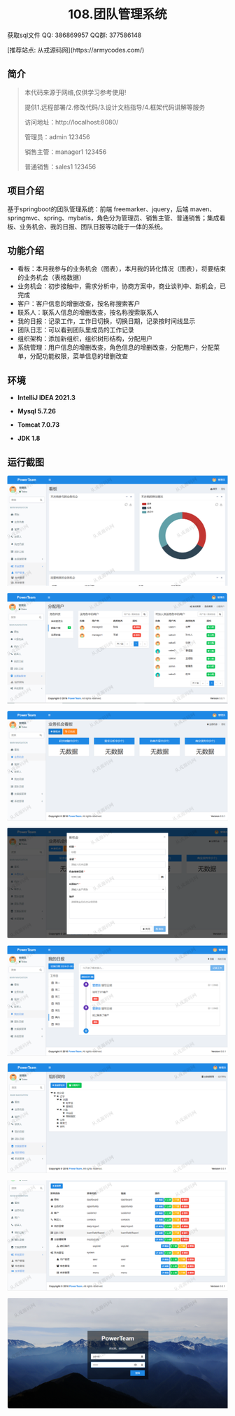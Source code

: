 <p><h1 align="center">108.团队管理系统</h1></p>

<p> 获取sql文件 QQ: 386869957 QQ群: 377586148 </p>
<p> [推荐站点: 从戎源码网](https://armycodes.com/) </p>

## 简介

> 本代码来源于网络,仅供学习参考使用!
>
> 提供1.远程部署/2.修改代码/3.设计文档指导/4.框架代码讲解等服务
> 
> 访问地址：http://localhost:8080/
> 
> 管理员：admin 123456
> 
> 销售主管：manager1 123456
> 
> 普通销售：sales1 123456
>

## 项目介绍
基于springboot的团队管理系统：前端 freemarker、jquery，后端 maven、springmvc、spring、mybatis，角色分为管理员、销售主管、普通销售；集成看板、业务机会、我的日报、团队日报等功能于一体的系统。

## 功能介绍

- 看板：本月我参与的业务机会（图表），本月我的转化情况（图表），将要结束的业务机会（表格数据）
- 业务机会：初步接触中，需求分析中，协商方案中，商业谈判中、新机会，已完成
- 客户：客户信息的增删改查，按名称搜索客户
- 联系人：联系人信息的增删改查，按名称搜索联系人
- 我的日报：记录工作，工作日切换，切换日期，记录按时间线显示
- 团队日志：可以看到团队里成员的工作记录
- 组织架构：添加新组织，组织树形结构，分配用户
- 系统管理：用户信息的增删改查，角色信息的增删改查，分配用户，分配菜单，分配功能权限，菜单信息的增删改查

## 环境

- <b>IntelliJ IDEA 2021.3</b>

- <b>Mysql 5.7.26</b>

- <b>Tomcat 7.0.73</b>

- <b>JDK 1.8</b>

## 运行截图
![](screenshot/1.png)

![](screenshot/2.png)

![](screenshot/3.png)

![](screenshot/4.png)

![](screenshot/5.png)

![](screenshot/6.png)

![](screenshot/7.png)

![](screenshot/8.png)